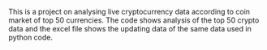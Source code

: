 This is a project on analysing live cryptocurrency data according to coin market of top 50 currencies.
The code shows analysis of the top 50 crypto data and the excel file shows the updating data of the same data used in python code.
